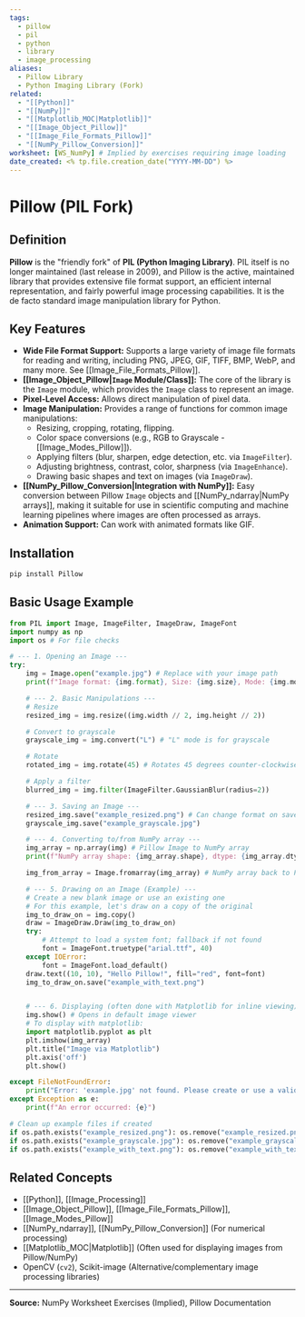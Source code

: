 ```yaml
---
tags:
  - pillow
  - pil
  - python
  - library
  - image_processing
aliases:
  - Pillow Library
  - Python Imaging Library (Fork)
related:
  - "[[Python]]"
  - "[[NumPy]]"
  - "[[Matplotlib_MOC|Matplotlib]]"
  - "[[Image_Object_Pillow]]"
  - "[[Image_File_Formats_Pillow]]"
  - "[[NumPy_Pillow_Conversion]]"
worksheet: [WS_NumPy] # Implied by exercises requiring image loading
date_created: <% tp.file.creation_date("YYYY-MM-DD") %>
---
```

# Pillow (PIL Fork)

## Definition

**Pillow** is the "friendly fork" of **PIL (Python Imaging Library)**. PIL itself is no longer maintained (last release in 2009), and Pillow is the active, maintained library that provides extensive file format support, an efficient internal representation, and fairly powerful image processing capabilities. It is the de facto standard image manipulation library for Python.

## Key Features

- **Wide File Format Support:** Supports a large variety of image file formats for reading and writing, including PNG, JPEG, GIF, TIFF, BMP, WebP, and many more. See [[Image_File_Formats_Pillow]].
- **[[Image_Object_Pillow|`Image` Module/Class]]:** The core of the library is the `Image` module, which provides the `Image` class to represent an image.
- **Pixel-Level Access:** Allows direct manipulation of pixel data.
- **Image Manipulation:** Provides a range of functions for common image manipulations:
    - Resizing, cropping, rotating, flipping.
    - Color space conversions (e.g., RGB to Grayscale - [[Image_Modes_Pillow]]).
    - Applying filters (blur, sharpen, edge detection, etc. via `ImageFilter`).
    - Adjusting brightness, contrast, color, sharpness (via `ImageEnhance`).
    - Drawing basic shapes and text on images (via `ImageDraw`).
- **[[NumPy_Pillow_Conversion|Integration with NumPy]]:** Easy conversion between Pillow `Image` objects and [[NumPy_ndarray|NumPy arrays]], making it suitable for use in scientific computing and machine learning pipelines where images are often processed as arrays.
- **Animation Support:** Can work with animated formats like GIF.

## Installation

```bash
pip install Pillow
```

## Basic Usage Example

```python
from PIL import Image, ImageFilter, ImageDraw, ImageFont
import numpy as np
import os # For file checks

# --- 1. Opening an Image ---
try:
    img = Image.open("example.jpg") # Replace with your image path
    print(f"Image format: {img.format}, Size: {img.size}, Mode: {img.mode}")

    # --- 2. Basic Manipulations ---
    # Resize
    resized_img = img.resize((img.width // 2, img.height // 2))

    # Convert to grayscale
    grayscale_img = img.convert("L") # "L" mode is for grayscale

    # Rotate
    rotated_img = img.rotate(45) # Rotates 45 degrees counter-clockwise

    # Apply a filter
    blurred_img = img.filter(ImageFilter.GaussianBlur(radius=2))

    # --- 3. Saving an Image ---
    resized_img.save("example_resized.png") # Can change format on save
    grayscale_img.save("example_grayscale.jpg")

    # --- 4. Converting to/from NumPy array ---
    img_array = np.array(img) # Pillow Image to NumPy array
    print(f"NumPy array shape: {img_array.shape}, dtype: {img_array.dtype}")

    img_from_array = Image.fromarray(img_array) # NumPy array back to Pillow Image

    # --- 5. Drawing on an Image (Example) ---
    # Create a new blank image or use an existing one
    # For this example, let's draw on a copy of the original
    img_to_draw_on = img.copy()
    draw = ImageDraw.Draw(img_to_draw_on)
    try:
        # Attempt to load a system font; fallback if not found
        font = ImageFont.truetype("arial.ttf", 40)
    except IOError:
        font = ImageFont.load_default()
    draw.text((10, 10), "Hello Pillow!", fill="red", font=font)
    img_to_draw_on.save("example_with_text.png")


    # --- 6. Displaying (often done with Matplotlib for inline viewing) ---
    img.show() # Opens in default image viewer
    # To display with matplotlib:
    import matplotlib.pyplot as plt
    plt.imshow(img_array)
    plt.title("Image via Matplotlib")
    plt.axis('off')
    plt.show()

except FileNotFoundError:
    print("Error: 'example.jpg' not found. Please create or use a valid image path.")
except Exception as e:
    print(f"An error occurred: {e}")

# Clean up example files if created
if os.path.exists("example_resized.png"): os.remove("example_resized.png")
if os.path.exists("example_grayscale.jpg"): os.remove("example_grayscale.jpg")
if os.path.exists("example_with_text.png"): os.remove("example_with_text.png")
```

## Related Concepts
- [[Python]], [[Image_Processing]]
- [[Image_Object_Pillow]], [[Image_File_Formats_Pillow]], [[Image_Modes_Pillow]]
- [[NumPy_ndarray]], [[NumPy_Pillow_Conversion]] (For numerical processing)
- [[Matplotlib_MOC|Matplotlib]] (Often used for displaying images from Pillow/NumPy)
- OpenCV (`cv2`), Scikit-image (Alternative/complementary image processing libraries)

---
**Source:** NumPy Worksheet Exercises (Implied), Pillow Documentation